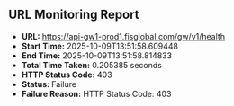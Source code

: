 ## URL Monitoring Report

- **URL:** https://api-gw1-prod1.fisglobal.com/gw/v1/health
- **Start Time:** 2025-10-09T13:51:58.609448
- **End Time:** 2025-10-09T13:51:58.814833
- **Total Time Taken:** 0.205385 seconds
- **HTTP Status Code:** 403
- **Status:** Failure
- **Failure Reason:** HTTP Status Code: 403
